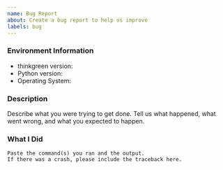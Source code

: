 ```yaml
---
name: Bug Report
about: Create a bug report to help us improve
labels: bug
---
```


<!-- Please search existing issues to avoid creating duplicates. -->

### Environment Information

-   thinkgreen version:
-   Python version:
-   Operating System:

### Description

Describe what you were trying to get done.
Tell us what happened, what went wrong, and what you expected to happen.

### What I Did

```
Paste the command(s) you ran and the output.
If there was a crash, please include the traceback here.
```
